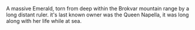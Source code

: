 A massive Emerald, torn from deep within the Brokvar mountain range by a long distant ruler. it's last known owner was the Queen Napella, it was long along with her life while at sea.

